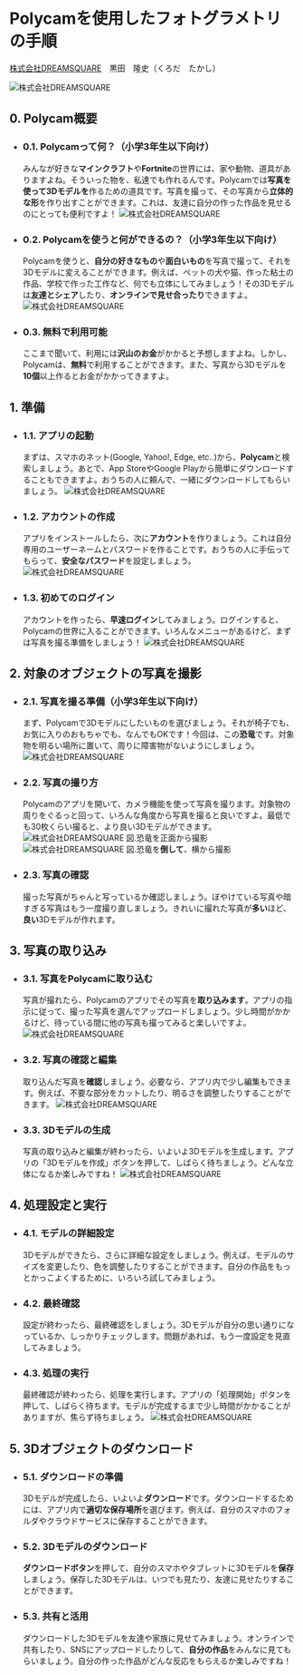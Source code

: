 # Polycamを使用したフォトグラメトリの手順

[株式会社DREAMSQUARE](https://dreamsquare.tech)　黒田　隆史（くろだ　たかし）

![株式会社DREAMSQUARE](image/Lesson_top.png)

## 0. Polycam概要

- ### 0.1. Polycamって何？（小学3年生以下向け）

    みんなが好きな**マインクラフト**や**Fortnite**の世界には、家や動物、道具がありますよね。そういった物を、私達でも作れるんです。Polycamでは**写真を使って3Dモデルを**作るための道具です。写真を撮って、その写真から**立体的な形**を作り出すことができます。これは、友達に自分の作った作品を見せるのにとっても便利ですよ！
![株式会社DREAMSQUARE](image/Polycam_Official_logo.png)

- ### 0.2. Polycamを使うと何ができるの？（小学3年生以下向け）  

    Polycamを使うと、**自分の好きなもの**や**面白いもの**を写真で撮って、それを3Dモデルに変えることができます。例えば、ペットの犬や猫、作った粘土の作品、学校で作った工作など、何でも立体にしてみましょう！その3Dモデルは**友達とシェア**したり、**オンラインで見せ合ったり**できますよ。
![株式会社DREAMSQUARE](image/Polycam_Official_Example)
- ### 0.3. 無料で利用可能

    ここまで聞いて、利用には**沢山のお金**がかかると予想しますよね。しかし、Polycamは、**無料**で利用することができます。また、写真から3Dモデルを**10個**以上作るとお金がかかってきますよ。

## 1. 準備

- ### 1.1. アプリの起動

    まずは、スマホのネット(Google, Yahoo!, Edge, etc..)から、**Polycam**と検索しましょう。あとで、App StoreやGoogle Playから簡単にダウンロードすることもできますよ。おうちの人に頼んで、一緒にダウンロードしてもらいましょう。
![株式会社DREAMSQUARE](image/Polycam_Official_toppage.png)

- ### 1.2. アカウントの作成

    アプリをインストールしたら、次に**アカウント**を作りましょう。これは自分専用のユーザーネームとパスワードを作ることです。おうちの人に手伝ってもらって、**安全なパスワード**を設定しましょう。
    ![株式会社DREAMSQUARE](image/Polycam_Official_Loginpage.png)

- ### 1.3. 初めてのログイン

    アカウントを作ったら、**早速ログイン**してみましょう。ログインすると、Polycamの世界に入ることができます。いろんなメニューがあるけど、まずは写真を撮る準備をしましょう！
    ![株式会社DREAMSQUARE](image/Step1.png)

## 2. 対象のオブジェクトの写真を撮影

- ### 2.1. 写真を撮る準備（小学3年生以下向け）

    まず、Polycamで3Dモデルにしたいものを選びましょう。それが椅子でも、お気に入りのおもちゃでも、なんでもOKです！今回は、この**恐竜**です。対象物を明るい場所に置いて、周りに障害物がないようにしましょう。
    ![株式会社DREAMSQUARE](image/Photo_Standby_Standerd.jpg)


- ### 2.2. 写真の撮り方

    Polycamのアプリを開いて、カメラ機能を使って写真を撮ります。対象物の周りをぐるっと回って、いろんな角度から写真を撮ると良いですよ。最低でも30枚くらい撮ると、より良い3Dモデルができます。
    ![株式会社DREAMSQUARE](image/Photo_Standby_Standerd_front.jpg)
    図.恐竜を正面から撮影
    ![株式会社DREAMSQUARE](image/Photo_Standby_Standerd_side.jpg)
    図.恐竜を**倒して**、横から撮影

- ### 2.3. 写真の確認

    撮った写真がちゃんと写っているか確認しましょう。ぼやけている写真や暗すぎる写真はもう一度撮り直しましょう。きれいに撮れた写真が**多い**ほど、**良い**3Dモデルが作れます。

## 3. 写真の取り込み

- ### 3.1. 写真をPolycamに取り込む

    写真が撮れたら、Polycamのアプリでその写真を**取り込みます**。アプリの指示に従って、撮った写真を選んでアップロードしましょう。少し時間がかかるけど、待っている間に他の写真も撮ってみると楽しいですよ。
    ![株式会社DREAMSQUARE](image/Step2.png)

- ### 3.2. 写真の確認と編集
    取り込んだ写真を**確認**しましょう。必要なら、アプリ内で少し編集もできます。例えば、不要な部分をカットしたり、明るさを調整したりすることができます。
    ![株式会社DREAMSQUARE](image/Step3.png)

- ### 3.3. 3Dモデルの生成

    写真の取り込みと編集が終わったら、いよいよ3Dモデルを生成します。アプリの「3Dモデルを作成」ボタンを押して、しばらく待ちましょう。どんな立体になるか楽しみですね！
    ![株式会社DREAMSQUARE](image/Step4.png)

## 4. 処理設定と実行

- ### 4.1. モデルの詳細設定

    3Dモデルができたら、さらに詳細な設定をしましょう。例えば、モデルのサイズを変更したり、色を調整したりすることができます。自分の作品をもっとかっこよくするために、いろいろ試してみましょう。

- ### 4.2. 最終確認

    設定が終わったら、最終確認をしましょう。3Dモデルが自分の思い通りになっているか、しっかりチェックします。問題があれば、もう一度設定を見直してみましょう。

- ### 4.3. 処理の実行

    最終確認が終わったら、処理を実行します。アプリの「処理開始」ボタンを押して、しばらく待ちます。モデルが完成するまで少し時間がかかることがありますが、焦らず待ちましょう。
    ![株式会社DREAMSQUARE](image/Step5.png)

## 5. 3Dオブジェクトのダウンロード

- ### 5.1. ダウンロードの準備

    3Dモデルが完成したら、いよいよ**ダウンロード**です。ダウンロードするためには、アプリ内で**適切な保存場所**を選びます。例えば、自分のスマホのフォルダやクラウドサービスに保存することができます。

- ### 5.2. 3Dモデルのダウンロード

    **ダウンロードボタン**を押して、自分のスマホやタブレットに3Dモデルを**保存**しましょう。保存した3Dモデルは、いつでも見たり、友達に見せたりすることができます。

- ### 5.3. 共有と活用

    ダウンロードした3Dモデルを友達や家族に見せてみましょう。オンラインで共有したり、SNSにアップロードしたりして、**自分の作品**をみんなに見てもらいましょう。自分の作った作品がどんな反応をもらえるか楽しみですね！

